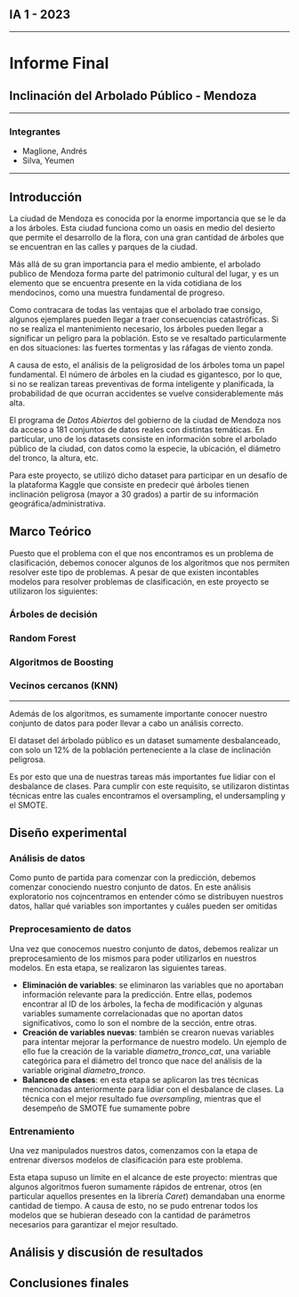 ## IA 1 - 2023

---

# Informe Final

## Inclinación del Arbolado Público - Mendoza

---

### Integrantes

- Maglione, Andrés
- Silva, Yeumen

---

## Introducción

La ciudad de Mendoza es conocida por la enorme importancia que se le da a los árboles. Esta ciudad funciona como un oasis en medio del desierto que permite el desarrollo de la flora, con una gran cantidad de árboles que se encuentran en las calles y parques de la ciudad.

Más allá de su gran importancia para el medio ambiente, el arbolado publico de Mendoza forma parte del patrimonio cultural del lugar, y es un elemento que se encuentra presente en la vida cotidiana de los mendocinos, como una muestra fundamental de progreso.

Como contracara de todas las ventajas que el arbolado trae consigo, algunos ejemplares pueden llegar a traer consecuencias catastróficas. Si no se realiza el mantenimiento necesario, los árboles pueden llegar a significar un peligro para la población. Esto se ve resaltado particularmente en dos situaciones: las fuertes tormentas y las ráfagas de viento zonda.

A causa de esto, el análisis de la peligrosidad de los árboles toma un papel fundamental. El número de árboles en la ciudad es gigantesco, por lo que, si no se realizan tareas preventivas de forma inteligente y planificada, la probabilidad de que ocurran accidentes se vuelve considerablemente más alta.

El programa de _Datos Abiertos_ del gobierno de la ciudad de Mendoza nos da acceso a 181 conjuntos de datos reales con distintas temáticas. En particular, uno de los datasets consiste en información sobre el arbolado público de la ciudad, con datos como la especie, la ubicación, el diámetro del tronco, la altura, etc.

Para este proyecto, se utilizó dicho dataset para participar en un desafío de la plataforma Kaggle que consiste en predecir qué árboles tienen inclinación peligrosa (mayor a 30 grados) a partir de su información geográfica/administrativa.

## Marco Teórico

Puesto que el problema con el que nos encontramos es un problema de clasificación, debemos conocer algunos de los algoritmos que nos permiten resolver este tipo de problemas. A pesar de que existen incontables modelos para resolver problemas de clasificación, en este proyecto se utilizaron los siguientes:

### Árboles de decisión

### Random Forest

### Algoritmos de Boosting

### Vecinos cercanos (KNN)

---

Además de los algoritmos, es sumamente importante conocer nuestro conjunto de datos para poder llevar a cabo un análisis correcto.

El dataset del árbolado público es un dataset sumamente desbalanceado, con solo un 12% de la población perteneciente a la clase de inclinación peligrosa.

<!-- foto de las clases -->

Es por esto que una de nuestras tareas más importantes fue lidiar con el desbalance de clases. Para cumplir con este requisito, se utilizaron distintas técnicas entre las cuales encontramos el oversampling, el undersampling y el SMOTE.

## Diseño experimental

### Análisis de datos

Como punto de partida para comenzar con la predicción, debemos comenzar conociendo nuestro conjunto de datos. En este análisis exploratorio nos cojncentramos en entender cómo se distribuyen nuestros datos, hallar qué variables son importantes y cuáles pueden ser omitidas

<!-- histogramas -->
<!-- matriz de dependencias -->

### Preprocesamiento de datos

Una vez que conocemos nuestro conjunto de datos, debemos realizar un preprocesamiento de los mismos para poder utilizarlos en nuestros modelos. En esta etapa, se realizaron las siguientes tareas.

- **Eliminación de variables**: se eliminaron las variables que no aportaban información relevante para la predicción. Entre ellas, podemos encontrar al ID de los árboles, la fecha de modificación y algunas variables sumamente correlacionadas que no aportan datos significativos, como lo son el nombre de la sección, entre otras.
- **Creación de variables nuevas**: también se crearon nuevas variables para intentar mejorar la performance de nuestro modelo. Un ejemplo de ello fue la creación de la variable _diametro_tronco_cat_, una variable categórica para el diámetro del tronco que nace del análisis de la variable original _diametro_tronco_.
- **Balanceo de clases**: en esta etapa se aplicaron las tres técnicas mencionadas anteriormente para lidiar con el desbalance de clases. La técnica con el mejor resultado fue _oversampling_, mientras que el desempeño de SMOTE fue sumamente pobre

### Entrenamiento

Una vez manipulados nuestros datos, comenzamos con la etapa de entrenar diversos modelos de clasificación para este problema.

Esta etapa supuso un límite en el alcance de este proyecto: mientras que algunos algoritmos fueron sumamente rápidos de entrenar, otros (en particular aquellos presentes en la librería _Caret_) demandaban una enorme cantidad de tiempo. A causa de esto, no se pudo entrenar todos los modelos que se hubieran deseado con la cantidad de parámetros necesarios para garantizar el mejor resultado.

## Análisis y discusión de resultados

## Conclusiones finales
